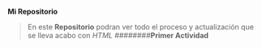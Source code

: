**Mi Repositorio**
>En este **Repositorio** podran ver todo el proceso y actualización que se lleva acabo con *HTML*
>########**Primer Actividad**
